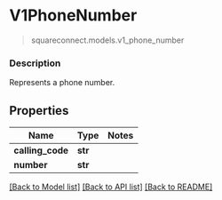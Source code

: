 # V1PhoneNumber
> squareconnect.models.v1_phone_number

### Description

Represents a phone number.

## Properties
Name | Type | Notes
------------ | ------------- | -------------
**calling_code** | **str** | 
**number** | **str** | 

[[Back to Model list]](../README.md#documentation-for-models) [[Back to API list]](../README.md#documentation-for-api-endpoints) [[Back to README]](../README.md)


